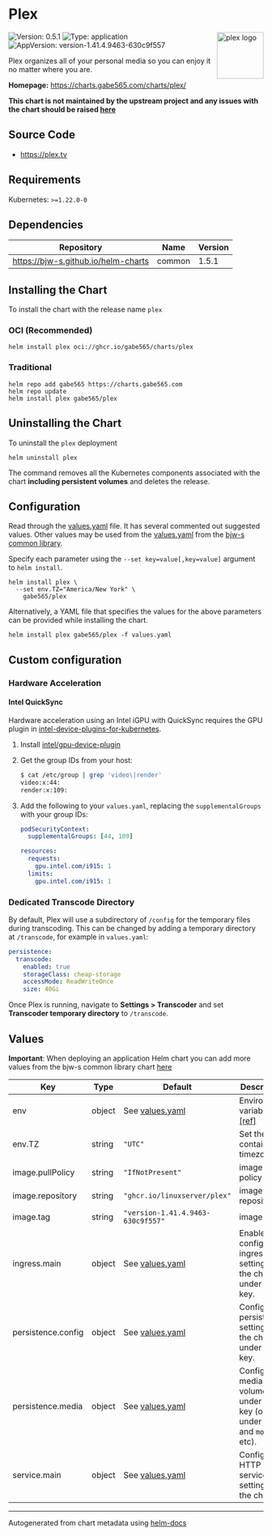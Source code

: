 # Plex

<img src="https://raw.githubusercontent.com/gabe565/charts/main/charts/plex/icon.svg" align="right" width="92" alt="plex logo">

![Version: 0.5.1](https://img.shields.io/badge/Version-0.5.1-informational?style=flat)
![Type: application](https://img.shields.io/badge/Type-application-informational?style=flat)
![AppVersion: version-1.41.4.9463-630c9f557](https://img.shields.io/badge/AppVersion-version--1.41.4.9463--630c9f557-informational?style=flat)

Plex organizes all of your personal media so you can enjoy it no matter where you are.

**Homepage:** <https://charts.gabe565.com/charts/plex/>

**This chart is not maintained by the upstream project and any issues with the chart should be raised
[here](https://github.com/gabe565/charts/issues/new?assignees=gabe565&labels=bug&template=bug_report.yaml&name=plex&version=0.5.1)**

## Source Code

* <https://plex.tv>

## Requirements

Kubernetes: `>=1.22.0-0`

## Dependencies

| Repository | Name | Version |
|------------|------|---------|
| <https://bjw-s.github.io/helm-charts> | common | 1.5.1 |

## Installing the Chart

To install the chart with the release name `plex`

### OCI (Recommended)

```console
helm install plex oci://ghcr.io/gabe565/charts/plex
```

### Traditional

```console
helm repo add gabe565 https://charts.gabe565.com
helm repo update
helm install plex gabe565/plex
```

## Uninstalling the Chart

To uninstall the `plex` deployment

```console
helm uninstall plex
```

The command removes all the Kubernetes components associated with the chart **including persistent volumes** and deletes the release.

## Configuration

Read through the [values.yaml](./values.yaml) file. It has several commented out suggested values.
Other values may be used from the [values.yaml](https://github.com/bjw-s/helm-charts/tree/a081de5/charts/library/common/values.yaml) from the [bjw-s common library](https://github.com/bjw-s/helm-charts/tree/a081de5/charts/library/common).

Specify each parameter using the `--set key=value[,key=value]` argument to `helm install`.

```console
helm install plex \
  --set env.TZ="America/New York" \
    gabe565/plex
```

Alternatively, a YAML file that specifies the values for the above parameters can be provided while installing the chart.

```console
helm install plex gabe565/plex -f values.yaml
```

## Custom configuration

### Hardware Acceleration

#### Intel QuickSync

Hardware acceleration using an Intel iGPU with QuickSync requires the GPU plugin in
[intel-device-plugins-for-kubernetes](https://github.com/intel/intel-device-plugins-for-kubernetes).

1. Install [intel/gpu-device-plugin](https://github.com/intel/helm-charts/tree/main/charts/gpu-device-plugin)

2. Get the group IDs from your host:
    ```sh
    $ cat /etc/group | grep 'video\|render'
    video:x:44:
    render:x:109:
    ```

3. Add the following to your `values.yaml`, replacing the `supplementalGroups` with your group IDs:
    ```yaml
    podSecurityContext:
      supplementalGroups: [44, 109]

    resources:
      requests:
        gpu.intel.com/i915: 1
      limits:
        gpu.intel.com/i915: 1
    ```

### Dedicated Transcode Directory

By default, Plex will use a subdirectory of `/config` for the temporary files during transcoding.
This can be changed by adding a temporary directory at `/transcode`, for example in `values.yaml`:

```yaml
persistence:
  transcode:
    enabled: true
    storageClass: cheap-storage
    accessMode: ReadWriteOnce
    size: 40Gi
```

Once Plex is running, navigate to **Settings > Transcoder** and set **Transcoder temporary directory**
to `/transcode`.

## Values

**Important**: When deploying an application Helm chart you can add more values from the bjw-s common library chart [here](https://github.com/bjw-s/helm-charts/tree/a081de5/charts/library/common)

| Key | Type | Default | Description |
|-----|------|---------|-------------|
| env | object | See [values.yaml](./values.yaml) | Environment variables. [[ref]](https://github.com/linuxserver/docker-plex#parameters) |
| env.TZ | string | `"UTC"` | Set the container timezone |
| image.pullPolicy | string | `"IfNotPresent"` | image pull policy |
| image.repository | string | `"ghcr.io/linuxserver/plex"` | image repository |
| image.tag | string | `"version-1.41.4.9463-630c9f557"` | image tag |
| ingress.main | object | See [values.yaml](./values.yaml) | Enable and configure ingress settings for the chart under this key. |
| persistence.config | object | See [values.yaml](./values.yaml) | Configure persistence settings for the chart under this key. |
| persistence.media | object | See [values.yaml](./values.yaml) | Configure media volume under this key (or under `tv` and `movies`, etc). |
| service.main | object | See [values.yaml](./values.yaml) | Configures HTTP service settings for the chart. |

---
Autogenerated from chart metadata using [helm-docs](https://github.com/norwoodj/helm-docs)
